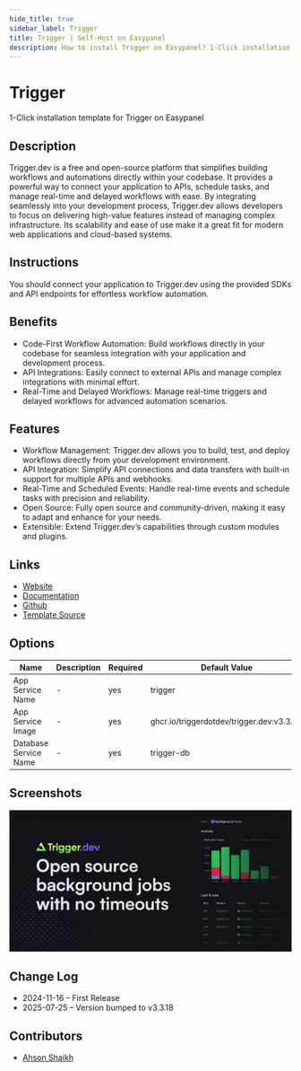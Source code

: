 ```yaml
---
hide_title: true
sidebar_label: Trigger
title: Trigger | Self-Host on Easypanel
description: How to install Trigger on Easypanel? 1-Click installation template for Trigger on Easypanel
---
```


<!-- generated -->

# Trigger

1-Click installation template for Trigger on Easypanel

## Description

Trigger.dev is a free and open-source platform that simplifies building workflows and automations directly within your codebase. It provides a powerful way to connect your application to APIs, schedule tasks, and manage real-time and delayed workflows with ease. By integrating seamlessly into your development process, Trigger.dev allows developers to focus on delivering high-value features instead of managing complex infrastructure. Its scalability and ease of use make it a great fit for modern web applications and cloud-based systems.

## Instructions

You should connect your application to Trigger.dev using the provided SDKs and API endpoints for effortless workflow automation.

## Benefits

- Code-First Workflow Automation: Build workflows directly in your codebase for seamless integration with your application and development process.
- API Integrations: Easily connect to external APIs and manage complex integrations with minimal effort.
- Real-Time and Delayed Workflows: Manage real-time triggers and delayed workflows for advanced automation scenarios.

## Features

- Workflow Management: Trigger.dev allows you to build, test, and deploy workflows directly from your development environment.
- API Integration: Simplify API connections and data transfers with built-in support for multiple APIs and webhooks.
- Real-Time and Scheduled Events: Handle real-time events and schedule tasks with precision and reliability.
- Open Source: Fully open source and community-driven, making it easy to adapt and enhance for your needs.
- Extensible: Extend Trigger.dev’s capabilities through custom modules and plugins.

## Links

- [Website](https://trigger.dev/)
- [Documentation](https://docs.trigger.dev/)
- [Github](https://github.com/triggerdotdev/trigger.dev)
- [Template Source](https://github.com/easypanel-io/templates/tree/main/templates/trigger)

## Options

Name | Description | Required | Default Value
-|-|-|-
App Service Name | - | yes | trigger
App Service Image | - | yes | ghcr.io/triggerdotdev/trigger.dev:v3.3.18
Database Service Name | - | yes | trigger-db

## Screenshots

![Trigger Screenshot](./assets/screenshot.jpg)

## Change Log

- 2024-11-16 – First Release
- 2025-07-25 – Version bumped to v3.3.18

## Contributors

- [Ahson Shaikh](https://github.com/Ahson-Shaikh)
